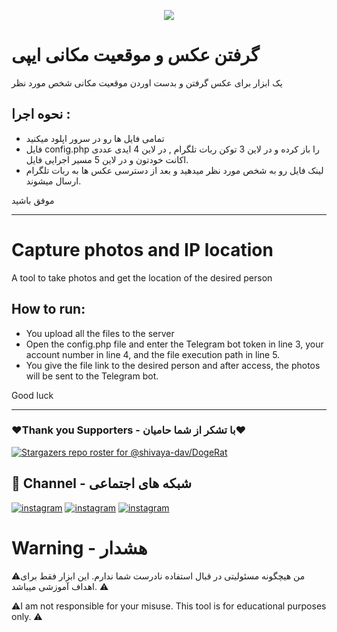 <p align="center"><img src='https://www.ma-no.org/cache/galleries/contents-2186/860-300/image-webcam-with-javascript.jpg'></p>

# گرفتن عکس و موقعیت مکانی ایپی

یک ابزار برای عکس گرفتن و بدست اوردن موقعیت مکانی شخص مورد نظر


## نحوه اجرا : 

- تمامی فایل ها رو در سرور اپلود میکنید 
- فایل config.php را باز کرده و در لاین 3 توکن ربات تلگرام , در لاین 4 ایدی عددی اکانت خودتون و در لاین 5 مسیر اجرایی فایل.
- لینک فایل رو به شخص مورد نظر میدهید و بعد از دسترسی عکس ها به ربات تلگرام ارسال میشوند.

موفق باشید

-------------------------------------------------------------------------

# Capture photos and IP location

A tool to take photos and get the location of the desired person


## How to run:

- You upload all the files to the server
- Open the config.php file and enter the Telegram bot token in line 3, your account number in line 4, and the file execution path in line 5.
- You give the file link to the desired person and after access, the photos will be sent to the Telegram bot.

Good luck

-------------------------------------------------------------------------

### ❤️Thank you Supporters - با تشکر از شما حامیان❤️
[![Stargazers repo roster for @shivaya-dav/DogeRat](https://reporoster.com/stars/dark/malbo-dev/searchBook)](https://github.com/malbo-dev/searchBook/stargazers)

## 🔗 Channel - شبکه های اجتماعی
[![instagram](https://img.shields.io/badge/Channel-Telegram-blue)](https://t.me/Malbo_Dev)
[![instagram](https://img.shields.io/badge/Channel-Youtube-red)](https://www.youtube.com/channel/UCRXB3lWiZHPwfgcXMjfUzYA)
[![instagram](https://img.shields.io/badge/Channel-Instagram-pink)](https://instagram.com/malbo.dev)

# Warning - هشدار

⚠️من هیچگونه مسئولیتی در قبال استفاده نادرست شما ندارم. 
این ابزار فقط برای اهداف آموزشی میباشد. ⚠️
<br/>
<p align="left">⚠️I am not responsible for your misuse.
This tool is for educational purposes only. ⚠️</p>
